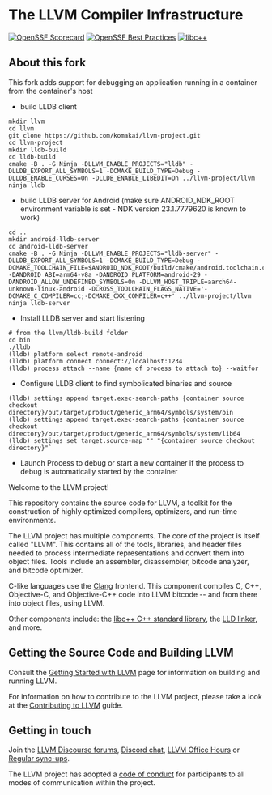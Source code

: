 
# The LLVM Compiler Infrastructure

[![OpenSSF Scorecard](https://api.securityscorecards.dev/projects/github.com/llvm/llvm-project/badge)](https://securityscorecards.dev/viewer/?uri=github.com/llvm/llvm-project)
[![OpenSSF Best Practices](https://www.bestpractices.dev/projects/8273/badge)](https://www.bestpractices.dev/projects/8273)
[![libc++](https://github.com/llvm/llvm-project/actions/workflows/libcxx-build-and-test.yaml/badge.svg?branch=main&event=schedule)](https://github.com/llvm/llvm-project/actions/workflows/libcxx-build-and-test.yaml?query=event%3Aschedule)

## About this fork

This fork adds support for debugging an application running in a container from the container's host

* build LLDB client
```
mkdir llvm
cd llvm
git clone https://github.com/komakai/llvm-project.git
cd llvm-project
mkdir lldb-build
cd lldb-build
cmake -B . -G Ninja -DLLVM_ENABLE_PROJECTS="lldb" -DLLDB_EXPORT_ALL_SYMBOLS=1 -DCMAKE_BUILD_TYPE=Debug -DLLDB_ENABLE_CURSES=On -DLLDB_ENABLE_LIBEDIT=On ../llvm-project/llvm
ninja lldb
```
* build LLDB server for Android (make sure ANDROID_NDK_ROOT environment variable is set - NDK version 23.1.7779620 is known to work)
```
cd ..
mkdir android-lldb-server
cd android-lldb-server
cmake -B . -G Ninja -DLLVM_ENABLE_PROJECTS="lldb-server" -DLLDB_EXPORT_ALL_SYMBOLS=1 -DCMAKE_BUILD_TYPE=Debug -DCMAKE_TOOLCHAIN_FILE=$ANDROID_NDK_ROOT/build/cmake/android.toolchain.cmake -DANDROID_ABI=arm64-v8a -DANDROID_PLATFORM=android-29 -DANDROID_ALLOW_UNDEFINED_SYMBOLS=On -DLLVM_HOST_TRIPLE=aarch64-unknown-linux-android -DCROSS_TOOLCHAIN_FLAGS_NATIVE='-DCMAKE_C_COMPILER=cc;-DCMAKE_CXX_COMPILER=c++' ../llvm-project/llvm
ninja lldb-server
```
* Install LLDB server and start listening
```
# from the llvm/lldb-build folder
cd bin
./lldb
(lldb) platform select remote-android
(lldb) platform connect connect://localhost:1234
(lldb) process attach --name {name of process to attach to} --waitfor
```
* Configure LLDB client to find symbolicated binaries and source
```
(lldb) settings append target.exec-search-paths {container source checkout directory}/out/target/product/generic_arm64/symbols/system/bin
(lldb) settings append target.exec-search-paths {container source checkout directory}/out/target/product/generic_arm64/symbols/system/lib64
(lldb) settings set target.source-map "" "{container source checkout directory}"`
```
* Launch Process to debug or start a new container if the process to debug is automatically started by the container

Welcome to the LLVM project!

This repository contains the source code for LLVM, a toolkit for the
construction of highly optimized compilers, optimizers, and run-time
environments.

The LLVM project has multiple components. The core of the project is
itself called "LLVM". This contains all of the tools, libraries, and header
files needed to process intermediate representations and convert them into
object files. Tools include an assembler, disassembler, bitcode analyzer, and
bitcode optimizer.

C-like languages use the [Clang](https://clang.llvm.org/) frontend. This
component compiles C, C++, Objective-C, and Objective-C++ code into LLVM bitcode
-- and from there into object files, using LLVM.

Other components include:
the [libc++ C++ standard library](https://libcxx.llvm.org),
the [LLD linker](https://lld.llvm.org), and more.

## Getting the Source Code and Building LLVM

Consult the
[Getting Started with LLVM](https://llvm.org/docs/GettingStarted.html#getting-the-source-code-and-building-llvm)
page for information on building and running LLVM.

For information on how to contribute to the LLVM project, please take a look at
the [Contributing to LLVM](https://llvm.org/docs/Contributing.html) guide.

## Getting in touch

Join the [LLVM Discourse forums](https://discourse.llvm.org/), [Discord
chat](https://discord.gg/xS7Z362),
[LLVM Office Hours](https://llvm.org/docs/GettingInvolved.html#office-hours) or
[Regular sync-ups](https://llvm.org/docs/GettingInvolved.html#online-sync-ups).

The LLVM project has adopted a [code of conduct](https://llvm.org/docs/CodeOfConduct.html) for
participants to all modes of communication within the project.

